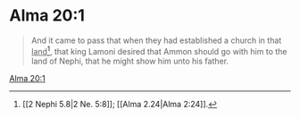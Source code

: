 # Alma 20:1

> And it came to pass that when they had established a church in that <u>land</u>[^a], that king Lamoni desired that Ammon should go with him to the land of Nephi, that he might show him unto his father.

[Alma 20:1](https://www.churchofjesuschrist.org/study/scriptures/bofm/alma/20?lang=eng&id=p1#p1)


[^a]: [[2 Nephi 5.8|2 Ne. 5:8]]; [[Alma 2.24|Alma 2:24]].  
